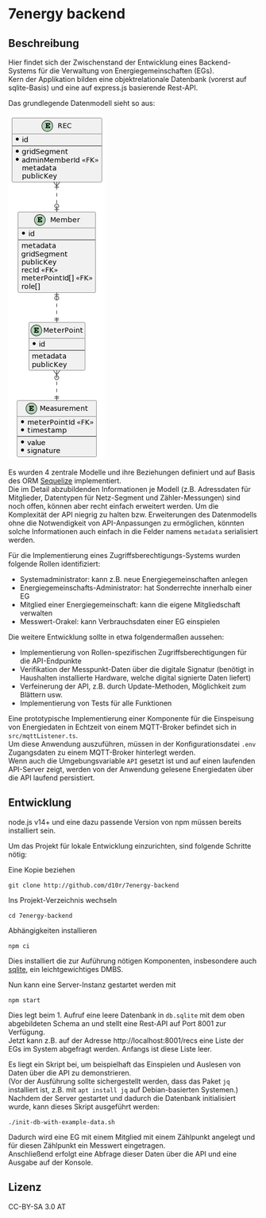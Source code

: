 # 7energy backend

## Beschreibung

Hier findet sich der Zwischenstand der Entwicklung eines Backend-Systems für die Verwaltung von Energiegemeinschaften (EGs).  
Kern der Applikation bilden eine objektrelationale Datenbank (vorerst auf sqlite-Basis) und eine auf express.js basierende Rest-API.  

Das grundlegende Datenmodell sieht so aus:

![data model](data-model.png)

Es wurden 4 zentrale Modelle und ihre Beziehungen definiert und auf Basis des ORM [Sequelize](https://sequelize.org/) implementiert.   
Die im Detail abzubildenden Informationen je Modell (z.B. Adressdaten für Mitglieder, Datentypen für Netz-Segment und Zähler-Messungen) sind noch offen, können aber recht einfach erweitert werden. Um die Komplexität der API niegrig zu halten bzw. Erweiterungen des Datenmodells ohne die Notwendigkeit von API-Anpassungen zu ermöglichen, könnten solche Informationen auch einfach in die Felder namens `metadata` serialisiert werden.

Für die Implementierung eines Zugriffsberechtigungs-Systems wurden folgende Rollen identifiziert: 
* Systemadministrator: kann z.B. neue Energiegemeinschaften anlegen
* Energiegemeinschafts-Administrator: hat Sonderrechte innerhalb einer EG
* Mitglied einer Energiegemeinschaft: kann die eigene Mitgliedschaft verwalten
* Messwert-Orakel: kann Verbrauchsdaten einer EG einspielen

Die weitere Entwicklung sollte in etwa folgendermaßen aussehen:
* Implementierung von Rollen-spezifischen Zugriffsberechtigungen für die API-Endpunkte
* Verifikation der Messpunkt-Daten über die digitale Signatur (benötigt in Haushalten installierte Hardware, welche digital signierte Daten liefert)
* Verfeinerung der API, z.B. durch Update-Methoden, Möglichkeit zum Blättern usw.
* Implementierung von Tests für alle Funktionen

Eine prototypische Implementierung einer Komponente für die Einspeisung von Energiedaten in Echtzeit von einem MQTT-Broker befindet sich in `src/mqttListener.ts`.  
Um diese Anwendung auszuführen, müssen in der Konfigurationsdatei `.env` Zugangsdaten zu einem MQTT-Broker hinterlegt werden.  
Wenn auch die Umgebungsvariable `API` gesetzt ist und auf einen laufenden API-Server zeigt, werden von der Anwendung gelesene Energiedaten über die API laufend persistiert.

## Entwicklung

node.js v14+ und eine dazu passende Version von npm müssen bereits installiert sein.

Um das Projekt für lokale Entwicklung einzurichten, sind folgende Schritte nötig:

Eine Kopie beziehen
```
git clone http://github.com/d10r/7energy-backend
```

Ins Projekt-Verzeichnis wechseln
```
cd 7energy-backend
```

Abhängigkeiten installieren
```
npm ci
```

Dies installiert die zur Auführung nötigen Komponenten, insbesondere auch [sqlite](https://www.sqlite.org), ein leichtgewichtiges DMBS.

Nun kann eine Server-Instanz gestartet werden mit
```
npm start
```

Dies legt beim 1. Aufruf eine leere Datenbank in `db.sqlite` mit dem oben abgebildeten Schema an und stellt eine Rest-API auf Port 8001 zur Verfügung.  
Jetzt kann z.B. auf der Adresse http://localhost:8001/recs eine Liste der EGs im System abgefragt werden. Anfangs ist diese Liste leer.

Es liegt ein Skript bei, um beispielhaft das Einspielen und Auslesen von Daten über die API zu demonstrieren.   
(Vor der Ausführung sollte sichergestellt werden, dass das Paket `jq` installiert ist, z.B. mit `apt install jq` auf Debian-basierten Systemen.)  
Nachdem der Server gestartet und dadurch die Datenbank initialisiert wurde, kann dieses Skript ausgeführt werden:
```
./init-db-with-example-data.sh
```

Dadurch wird eine EG mit einem Mitglied mit einem Zählpunkt angelegt und für diesen Zählpunkt ein Messwert eingetragen.  
Anschließend erfolgt eine Abfrage dieser Daten über die API und eine Ausgabe auf der Konsole.

## Lizenz

CC-BY-SA 3.0 AT
